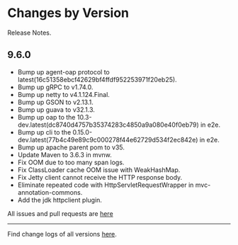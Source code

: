 Changes by Version
==================
Release Notes.

9.6.0
------------------

* Bump up agent-oap protocol to latest(16c51358ebcf42629bf4ffdf952253971f20eb25).
* Bump up gRPC to v1.74.0.
* Bump up netty to v4.1.124.Final.
* Bump up GSON to v2.13.1.
* Bump up guava to v32.1.3.
* Bump up oap to the 10.3-dev.latest(dc8740d4757b35374283c4850a9a080e40f0eb79) in e2e.
* Bump up cli to the 0.15.0-dev.latest(77b4c49e89c9c000278f44e62729d534f2ec842e) in e2e.
* Bump up apache parent pom to v35.
* Update Maven to 3.6.3 in mvnw.
* Fix OOM due to too many span logs.
* Fix ClassLoader cache OOM issue with WeakHashMap.
* Fix Jetty client cannot receive the HTTP response body.
* Eliminate repeated code with HttpServletRequestWrapper in mvc-annotation-commons.
* Add the jdk httpclient plugin.

All issues and pull requests are [here](https://github.com/apache/skywalking/milestone/242?closed=1)

------------------
Find change logs of all versions [here](changes).
